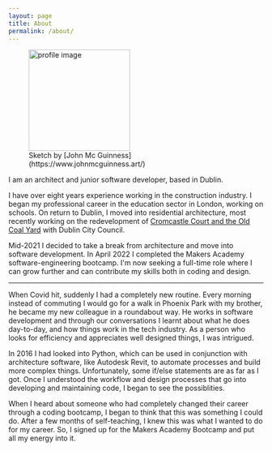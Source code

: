 ```yaml
---
layout: page
title: About
permalink: /about/
---
```

<figure>
  <img src="../public/hobbies/Profile.png" 
  alt="profile image" 
  width="200px">
  <figcaption> Sketch by [John Mc Guinness](https://www.johnmcguinness.art/) </figcaption>
</figure>

I am an architect and junior software developer, based in Dublin. 

I have over eight years experience working in the construction industry. I began my professional career in the education sector in London, working on schools. On return to Dublin, I moved into residential architecture, most recently working on the redevelopment of [Cromcastle Court and the Old Coal Yard](https://mmguinness.github.io/portfolio/CV/#employment) with Dublin City Council.

Mid-2021 I decided to take a break from architecture and move into software development. In April 2022 I completed the Makers Academy software-engineering bootcamp. I'm now seeking a full-time role where I can grow further and can contribute my skills both in coding and design.

---

When Covid hit, suddenly I had a completely new routine. Every morning instead of commuting I would go for a walk in Phoenix Park with my brother, he became my new colleague in a roundabout way. He works in software development and through our conversations I learnt about what he does day-to-day, and how things work in the tech industry. As a person who looks for efficiency and appreciates well designed things, I was intrigued.

In 2016 I had looked into Python, which can be used in conjunction with architecture software, like Autodesk Revit, to automate processes and build more complex things. Unfortunately, some if/else statements are as far as I got. Once I understood the workflow and design processes that go into developing and maintaining code, I began to see the possiblities.

When I heard about someone who had completely changed their career through a coding bootcamp, I began to think that this was something I could do. After a few months of self-teaching, I knew this was what I wanted to do for my career. So, I signed up for the Makers Academy Bootcamp and put all my energy into it. 


